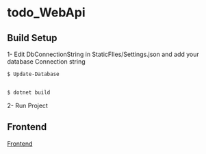 # todo_WebApi

## Build Setup
1- Edit DbConnectionString in StaticFIles/Settings.json and add your database Connection string

```bash
$ Update-Database


$ dotnet build


```

2- Run Project 


## Frontend
[Frontend](https://github.com/mj300/GCUK_todo_Frontend)